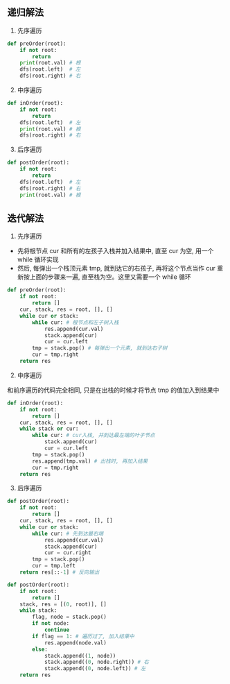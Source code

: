 ## 递归解法

1. 先序遍历
```python
def preOrder(root):
    if not root:
        return
    print(root.val) # 根
    dfs(root.left)  # 左
    dfs(root.right) # 右
```

2. 中序遍历
```python
def inOrder(root):
    if not root:
        return
    dfs(root.left)  # 左
    print(root.val) # 根
    dfs(root.right) # 右
```

3. 后序遍历
```python
def postOrder(root):
    if not root:
        return
    dfs(root.left)  # 左
    dfs(root.right) # 右
    print(root.val) # 根
```

## 迭代解法
1. 先序遍历
- 先将根节点 cur 和所有的左孩子入栈并加入结果中, 直至 cur 为空, 用一个 while 循环实现
- 然后, 每弹出一个栈顶元素 tmp, 就到达它的右孩子, 再将这个节点当作 cur 重新按上面的步骤来一遍, 直至栈为空。这里又需要一个 while 循环

```python
def preOrder(root):
    if not root:
        return []
    cur, stack, res = root, [], []
    while cur or stack:
        while cur: # 根节点和左子树入栈
            res.append(cur.val)
            stack.append(cur)
            cur = cur.left
        tmp = stack.pop() # 每弹出一个元素, 就到达右子树
        cur = tmp.right
    return res
```

2. 中序遍历

和前序遍历的代码完全相同, 只是在出栈的时候才将节点 tmp 的值加入到结果中

```python
def inOrder(root):
    if not root:
        return []
    cur, stack, res = root, [], []
    while stack or cur:
        while cur: # cur入栈, 并到达最左端的叶子节点
            stack.append(cur)
            cur = cur.left
        tmp = stack.pop()
        res.append(tmp.val) # 出栈时, 再加入结果
        cur = tmp.right
    return res
```

3. 后序遍历

```python
def postOrder(root):
    if not root:
        return []
    cur, stack, res = root, [], []
    while cur or stack:
        while cur: # 先到达最右端
            res.append(cur.val)
            stack.append(cur)
            cur = cur.right
        tmp = stack.pop()
        cur = tmp.left
    return res[::-1] # 反向输出
```

```python
def postOrder(root):
    if not root:
        return []
    stack, res = [(0, root)], []
    while stack:
        flag, node = stack.pop()
        if not node:
            continue
        if flag == 1: # 遍历过了, 加入结果中
            res.append(node.val)
        else:
            stack.append((1, node))
            stack.append((0, node.right)) # 右
            stack.append((0, node.left)) # 左
    return res
```